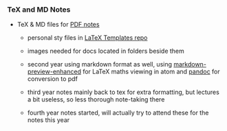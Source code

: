### TeX and MD Notes

* TeX & MD files for [PDF notes](https://github.com/mbr-phys/PDF-Notes)

	- personal sty files in [LaTeX Templates repo](https://github.com/mbr-phys/LaTeX-Templates)

	- images needed for docs located in folders beside them

	- second year using markdown format as well, using [markdown-preview-enhanced](https://atom.io/packages/markdown-preview-enhanced) for LaTeX maths viewing in atom and [pandoc](https://pandoc.org) for conversion to pdf
	
	- third year notes mainly back to tex for extra formatting, but lectures a bit useless, so less thorough note-taking there
	
	- fourth year notes started, will actually try to attend these for the notes this year
